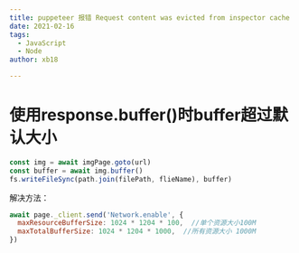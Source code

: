 ```yaml
---
title: puppeteer 报错 Request content was evicted from inspector cache
date: 2021-02-16
tags: 
  - JavaScript
  - Node 
author: xb18

---
```


# 使用response.buffer()时buffer超过默认大小

```javascript
const img = await imgPage.goto(url)
const buffer = await img.buffer()
fs.writeFileSync(path.join(filePath, flieName), buffer)
```

解决方法：

```javascript
await page._client.send('Network.enable', {
  maxResourceBufferSize: 1024 * 1204 * 100,  //单个资源大小100M
  maxTotalBufferSize: 1024 * 1204 * 1000,  //所有资源大小 1000M
})
```


